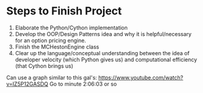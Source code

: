 # Steps to Finish Project

1. Elaborate the Python/Cython implementation
2. Develop the OOP/Design Patterns idea and why it is helpful/necessary for an option pricing engine.
3. Finish the MCHestonEngine class
4. Clear up the language/conceptual understanding between the idea of developer velocity (which Python gives us) and computational efficiency (that Cython brings us)

Can use a graph similar to this gal's: https://www.youtube.com/watch?v=IZ5P12GASDQ 
Go to minute 2:06:03 or so
